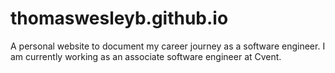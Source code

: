 # thomaswesleyb.github.io
A personal website to document my career journey as a software engineer. I am currently working as an associate software engineer at Cvent.
